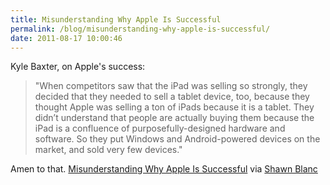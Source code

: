 ```yaml
---
title: Misunderstanding Why Apple Is Successful
permalink: /blog/misunderstanding-why-apple-is-successful/
date: 2011-08-17 10:00:46
---
```


Kyle Baxter, on Apple's success: 

> "When competitors saw that the iPad was selling so strongly, they decided that they needed to sell a tablet device, too, because they thought Apple was selling a ton of iPads because it is a tablet. They didn’t understand that people are actually buying them because the iPad is a confluence of purposefully-designed hardware and software. So they put Windows and Android-powered devices on the market, and sold very few devices."

Amen to that. [Misunderstanding Why Apple Is Successful](http://tightwind.net/2011-08-misunderstanding-why-apple-is-successful/) via [Shawn Blanc](http://shawnblanc.net/2011-08-baxter-success/)
